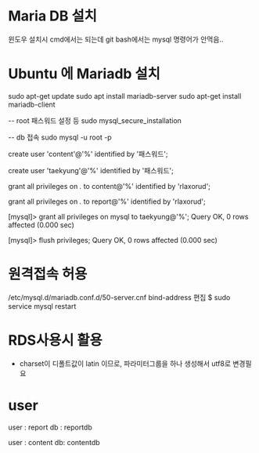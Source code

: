 
# Maria DB 설치
윈도우 설치시 cmd에서는 되는데 git bash에서는 mysql 명령어가 안먹음..


# Ubuntu 에 Mariadb 설치
sudo apt-get update
sudo apt install mariadb-server
sudo apt-get install mariadb-client

-- root 패스워드 설정 등
sudo mysql_secure_installation

-- db 접속
sudo mysql -u root -p

create user 'content'@'%' identified by '패스워드';

create user 'taekyung'@'%' identified by '패스워드';

 grant all privileges on *.* to content@'%' identified by 'rlaxorud';


 grant all privileges on *.* to report@'%' identified by 'rlaxorud';

[mysql]> grant all privileges on mysql to taekyung@'%';
Query OK, 0 rows affected (0.000 sec)

[mysql]> flush privileges;
Query OK, 0 rows affected (0.000 sec)


# 원격접속 허용
/etc/mysql.d/mariadb.conf.d/50-server.cnf bind-address 편집
$ sudo service mysql restart



# RDS사용시 활용
- charset이 디폴트값이 latin 이므로, 파라미터그룹을 하나 생성해서 utf8로 변경필요

# user
user : report
db : reportdb

user : content
db: contentdb

